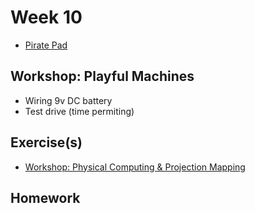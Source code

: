# Week 10

+ [Pirate Pad](http://piratepad.net/ep/pad/view/ro.B8MdXW-fXTZ/latest)

## Workshop: Playful Machines

+ Wiring 9v DC battery
+ Test drive (time permiting)

## Exercise(s)

+ [Workshop: Physical Computing & Projection Mapping](../exercises/projection-physcom/)

## Homework
